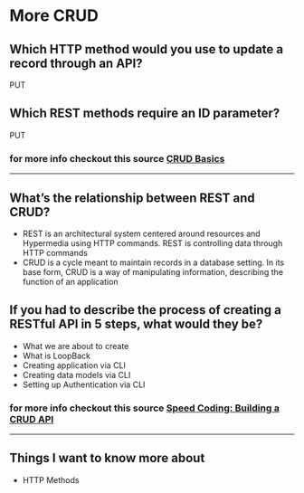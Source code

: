 # More CRUD

## Which HTTP method would you use to update a record through an API?
PUT
## Which REST methods require an ID parameter?
PUT


### for more info checkout this source [CRUD Basics](https://medium.com/geekculture/crud-operations-explained-2a44096e9c88)
---
## What’s the relationship between REST and CRUD?
- REST is an architectural system centered around resources and Hypermedia using HTTP commands. REST is controlling data through HTTP commands
- CRUD is a cycle meant to maintain records in a database setting. In its base form, CRUD is a way of manipulating information, describing the function of an application
## If you had to describe the process of creating a RESTful API in 5 steps, what would they be?
- What we are about to create 
- What is LoopBack 
- Creating application via CLI 
- Creating data models via CLI 
- Setting up Authentication via CLI


### for more info checkout this source [Speed Coding: Building a CRUD API](https://www.youtube.com/watch?v=EzNcBhSv1Wo)
---
## Things I want to know more about
- HTTP Methods
